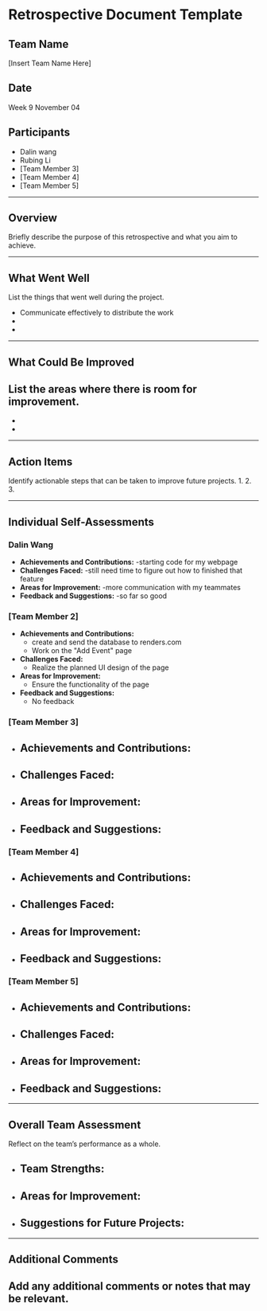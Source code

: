 # Retrospective Document Template

## Team Name
[Insert Team Name Here]

## Date
Week 9 November 04

## Participants
- Dalin wang
- Rubing Li
- [Team Member 3]
- [Team Member 4]
- [Team Member 5]

---

## Overview
Briefly describe the purpose of this retrospective and what you aim to achieve.

---

## What Went Well
List the things that went well during the project.
- Communicate effectively to distribute the work
-
-

---

## What Could Be Improved
List the areas where there is room for improvement.
-
-
-

---

## Action Items
Identify actionable steps that can be taken to improve future projects.
1.
2.
3.

---

## Individual Self-Assessments
### Dalin Wang
- **Achievements and Contributions:**
  -starting code for my webpage
- **Challenges Faced:**
  -still need time to figure out how to finished that feature
- **Areas for Improvement:**
  -more communication with my teammates
- **Feedback and Suggestions:**
  -so far so good

### [Team Member 2]
- **Achievements and Contributions:**
  - create and send the database to renders.com
  - Work on the "Add Event" page
- **Challenges Faced:**
  - Realize the planned UI design of the page
- **Areas for Improvement:**
  - Ensure the functionality of the page 
- **Feedback and Suggestions:**
  - No feedback

### [Team Member 3]
- **Achievements and Contributions:**
  -
- **Challenges Faced:**
  -
- **Areas for Improvement:**
  -
- **Feedback and Suggestions:**
  -

### [Team Member 4]
- **Achievements and Contributions:**
  -
- **Challenges Faced:**
  -
- **Areas for Improvement:**
  -
- **Feedback and Suggestions:**
  -

### [Team Member 5]
- **Achievements and Contributions:**
  -
- **Challenges Faced:**
  -
- **Areas for Improvement:**
  -
- **Feedback and Suggestions:**
  -

---

## Overall Team Assessment
Reflect on the team’s performance as a whole.
- **Team Strengths:**
  -
- **Areas for Improvement:**
  -
- **Suggestions for Future Projects:**
  -

---

## Additional Comments
Add any additional comments or notes that may be relevant.
-
